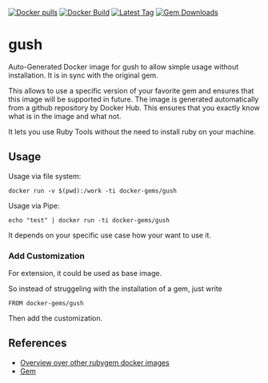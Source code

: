 [![Docker pulls](https://img.shields.io/docker/pulls/rubygem/gush.svg)](https://hub.docker.com/r/rubygem/gush/)
[![Docker Build](https://img.shields.io/docker/automated/rubygem/gush.svg)](https://hub.docker.com/r/rubygem/gush/)
[![Latest Tag](https://img.shields.io/github/tag/docker-rubygem/gush.svg)](https://hub.docker.com/r/rubygem/gush/)
[![Gem Downloads](https://img.shields.io/gem/dt/gush.svg)](https://rubygems.org/gems/gush/)
# gush

Auto-Generated Docker image for gush to allow simple usage without installation.
It is in sync with the original gem.

This allows to use a specific version of your favorite gem and ensures that this image will be supported in future.
The image is generated automatically from a github repository by Docker Hub.
This ensures that you exactly know what is in the image and what not.

It lets you use Ruby Tools without the need to install ruby on your machine.

## Usage

Usage via file system:

`docker run -v $(pwd):/work -ti docker-gems/gush`

Usage via Pipe:

`echo "test" | docker run -ti docker-gems/gush`

It depends on your specific use case how your want to use it.

### Add Customization

For extension, it could be used as base image.

So instead of struggeling with the installation of a gem, just write

`FROM docker-gems/gush`

Then add the customization.

## References

 - [Overview over other rubygem docker images](https://github.com/thinkbot/docker-rubygem)
 - [Gem](https://rubygems.org/gems/gush/)
